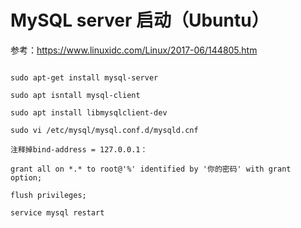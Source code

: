 # MySQL server 启动（Ubuntu）

参考：https://www.linuxidc.com/Linux/2017-06/144805.htm

```aidl

sudo apt-get install mysql-server

sudo apt isntall mysql-client

sudo apt install libmysqlclient-dev

sudo vi /etc/mysql/mysql.conf.d/mysqld.cnf

注释掉bind-address = 127.0.0.1：

grant all on *.* to root@'%' identified by '你的密码' with grant option;

flush privileges;

service mysql restart
```

